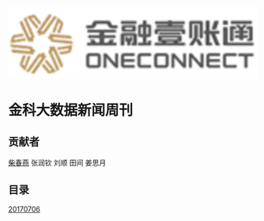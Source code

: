 ![金融壹账通](./imgs/jrzyt-logo.png)


金科大数据新闻周刊
===============

## 贡献者

[柴春燕](http://www.chaichunyan.com)
张润钦
刘顺
田间
姜思月

## 目录

[20170706](https://github.com/pj-bigdata/bigdata-news-weekly/blob/master/20170706.md)
